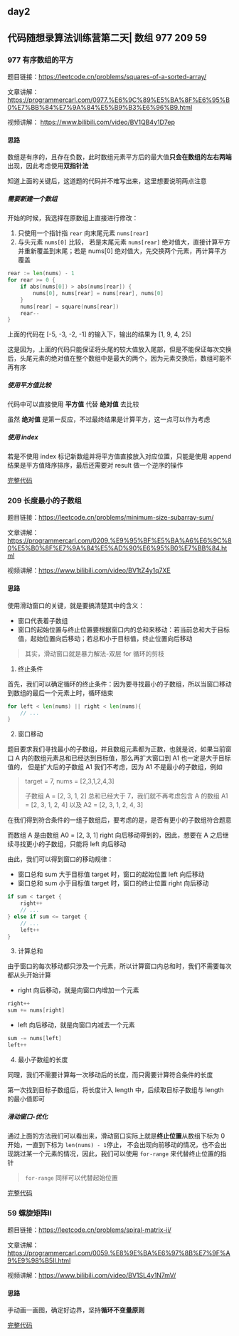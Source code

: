 ## day2

## 代码随想录算法训练营第二天| 数组 977 209 59

### 977 有序数组的平方

题目链接：https://leetcode.cn/problems/squares-of-a-sorted-array/

文章讲解：https://programmercarl.com/0977.%E6%9C%89%E5%BA%8F%E6%95%B0%E7%BB%84%E7%9A%84%E5%B9%B3%E6%96%B9.html

视频讲解： https://www.bilibili.com/video/BV1QB4y1D7ep

#### 思路
数组是有序的，且存在负数，此时数组元素平方后的最大值**只会在数组的左右两端**出现，因此考虑使用**双指针法**

知道上面的关键后，这道题的代码并不难写出来，这里想要说明两点注意

##### 需要新建一个数组
开始的时候，我选择在原数组上直接进行修改：
1.  只使用一个指针指 `rear` 向末尾元素 `nums[rear]`
2.  与头元素 `nums[0]` 比较， 若是末尾元素 `nums[rear]` 绝对值大，直接计算平方并重新覆盖到末尾；若是 nums[0] 绝对值大，先交换两个元素，再计算平方覆盖
```go
rear := len(nums) - 1
for rear >= 0 {
    if abs(nums[0]) > abs(nums[rear]) {
        nums[0], nums[rear] = nums[rear], nums[0]    
    }
    nums[rear] = square(nums[rear])
    rear--
}
```
上面的代码在 [-5, -3, -2, -1] 的输入下，输出的结果为 [1, 9, 4, 25]

这是因为，上面的代码只能保证将头尾的较大值放入尾部，但是不能保证每次交换后，头尾元素的绝对值在整个数组中是最大的两个，因为元素交换后，数组可能不再有序

##### 使用平方值比较
代码中可以直接使用 **平方值** 代替 **绝对值** 去比较

虽然 **绝对值** 是第一反应，不过最终结果是计算平方，这一点可以作为考虑

##### 使用 index
若是不使用 index 标记新数组并将平方值直接放入对应位置，只能是使用 append 结果是平方值降序排序，最后还需要对 result 做一个逆序的操作

[完整代码](https://github.com/hd2yao/leetcode/tree/master/training/day2/0977_squares_of_a_sorted_array.go)

### 209 长度最小的子数组
题目链接：https://leetcode.cn/problems/minimum-size-subarray-sum/

文章讲解：https://programmercarl.com/0209.%E9%95%BF%E5%BA%A6%E6%9C%80%E5%B0%8F%E7%9A%84%E5%AD%90%E6%95%B0%E7%BB%84.html

视频讲解：https://www.bilibili.com/video/BV1tZ4y1q7XE

#### 思路
使用滑动窗口的关键，就是要搞清楚其中的含义：

- 窗口代表着子数组
- 窗口的起始位置与终止位置要根据窗口内的总和来移动：若当前总和大于目标值，起始位置向后移动；若总和小于目标值，终止位置向后移动

> 其实，滑动窗口就是暴力解法-双层 for 循环的剪枝

1. 终止条件

首先，我们可以确定循环的终止条件：因为要寻找最小的子数组，所以当窗口移动到数组的最后一个元素上时，循环结束
```go
for left < len(nums) || right < len(nums){
    // ...
}
```

2. 窗口移动

题目要求我们寻找最小的子数组，并且数组元素都为正数，也就是说，如果当前窗口 A 内的数组元素总和已经达到目标值，那么再扩大窗口到 A1 也一定是大于目标值的，
但是扩大后的子数组 A1 我们不考虑，因为 A1 不是最小的子数组，例如

> target = 7, nums = [2,3,1,2,4,3]
> 
> 子数组 A = [2, 3, 1, 2] 总和已经大于 7，我们就不再考虑包含 A 的数组 A1 = [2, 3, 1, 2, 4] 以及 A2 = [2, 3, 1, 2, 4, 3]

在我们得到符合条件的一组子数组后，要考虑的是，是否有更小的子数组符合题意

而数组 A 是由数组 A0 = [2, 3, 1] right 向后移动得到的，因此，想要在 A 之后继续寻找更小的子数组，只能将 left 向后移动

由此，我们可以得到窗口的移动规律：

- 窗口总和 sum 大于目标值 target 时，窗口的起始位置 left 向后移动
- 窗口总和 sum 小于目标值 target 时，窗口的终止位置 right 向后移动

```go
if sum < target {
    right++
    // ...
} else if sum <= target {
    // ...
    left++
}
```

3. 计算总和

由于窗口的每次移动都只涉及一个元素，所以计算窗口内总和时，我们不需要每次都从头开始计算

- right 向后移动，就是向窗口内增加一个元素
```go
right++
sum += nums[right]
```
- left 向后移动，就是向窗口内减去一个元素
```go
sum -= nums[left]
left++
```

4. 最小子数组的长度

同理，我们不需要计算每一次移动后的长度，而只需要计算符合条件的长度

第一次找到目标子数组后，将长度计入 length 中，后续取目标子数组与 length 的最小值即可

##### 滑动窗口-优化
通过上面的方法我们可以看出来，滑动窗口实际上就是**终止位置**从数组下标为 0 开始，一直到下标为 `len(nums) - 1`停止，
不会出现向前移动的情况，也不会出现跳过某一个元素的情况，因此，我们可以使用 `for-range` 来代替终止位置的指针
>  `for-range` 同样可以代替起始位置

[完整代码](https://github.com/hd2yao/leetcode/tree/master/training/day2/0209_minimum_size_subarray_sum.go)

### 59 螺旋矩阵II
题目链接：https://leetcode.cn/problems/spiral-matrix-ii/

文章讲解：https://programmercarl.com/0059.%E8%9E%BA%E6%97%8B%E7%9F%A9%E9%98%B5II.html

视频讲解：https://www.bilibili.com/video/BV1SL4y1N7mV/

#### 思路
手动画一画图，确定好边界，坚持**循环不变量原则**

[完整代码](https://github.com/hd2yao/leetcode/tree/master/training/day2/0059_spiral_matrix_ii.go)